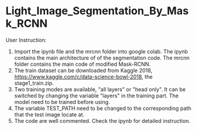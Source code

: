 # Light_Image_Segmentation_By_Mask_RCNN
User Instruction:
1. Import the ipynb file and the mrcnn folder into google colab. The ipynb contains the main architecture of of the segmentation code. The mrcnn folder contains the main code of modified Mask-RCNN. 
2. The train dataset can be downloaded from Kaggle 2018, https://www.kaggle.com/c/data-science-bowl-2018, the stage1_train.zip.
3. Two training modes are available, "all layers" or "head only". It can be switched by changing the variable "layers" in the training part. The model need to be trained before using. 
4. The variable TEST_PATH need to be changed to the corresponding path that the test image locate at.
5. The code are well commented. Check the ipynb for detailed instruction. 
